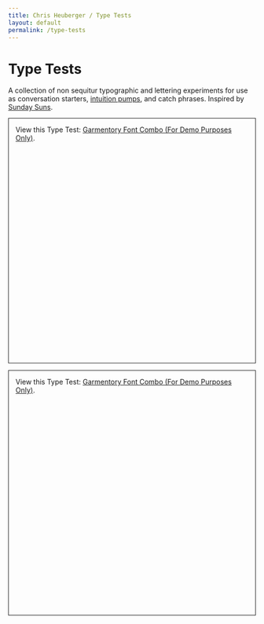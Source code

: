 ```yaml
---
title: Chris Heuberger / Type Tests
layout: default
permalink: /type-tests
---
```


<div class="main-content main-content_type-tests">

  <div class="page-title-group">
    <h1 class="page-title">Type Tests</h1>
    <p class="page-title-note">A collection of non sequitur typographic and lettering experiments for use as conversation starters, <a class="text-link" href="https://en.wikipedia.org/wiki/Intuition_pump" target="_blank" rel="noopener">intuition pumps</a>, and catch phrases. Inspired by <a class="text-link" href="https://sunday-suns.com/" target="_blank" rel="noopener">Sunday Suns</a>.</p>
  </div>

  <section class="list-wrapper">

  <div class="type-test">
    <p class="codepen" data-height="500" data-theme-id="42847" data-default-tab="result" data-slug-hash="RwyEmxp" data-user="ChrisBup" style="height: 500px; box-sizing: border-box; border: 1px solid; display: flex; padding: 1em;"><span>View this Type Test: <a href="https://codepen.io/ChrisBup/pen/RwyEmxp"> Garmentory Font Combo (For Demo Purposes Only)</a>.</span></p>
  </div>

  <div class="type-test">
    <p class="codepen" data-height="500" data-theme-id="42847" data-default-tab="result" data-slug-hash="RwyEmxp" data-user="ChrisBup" style="height: 500px; box-sizing: border-box; border: 1px solid; display: flex; padding: 1em;"><span>View this Type Test: <a href="https://codepen.io/ChrisBup/pen/RwyEmxp"> Garmentory Font Combo (For Demo Purposes Only)</a>.</span></p>
  </div>

  </section>

</div>